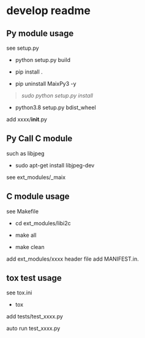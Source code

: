 # develop readme

## Py module usage

see setup.py

- python setup.py build

- pip install .

- pip uninstall MaixPy3 -y

> *sudo python setup.py install*

- python3.8 setup.py bdist_wheel

add xxxx/__init__.py

## Py Call C module

such as libjpeg

- sudo apt-get install libjpeg-dev

see ext_modules/_maix

## C module usage

see Makefile

- cd ext_modules/libi2c

- make all

- make clean

add ext_modules/xxxx
header file add MANIFEST.in.

## tox test usage

see tox.ini

- tox

add tests/test_xxxx.py

auto run test_xxxx.py
